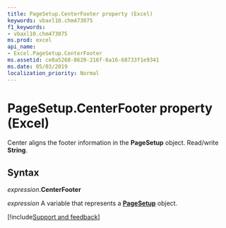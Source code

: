 ```yaml
---
title: PageSetup.CenterFooter property (Excel)
keywords: vbaxl10.chm473075
f1_keywords:
- vbaxl10.chm473075
ms.prod: excel
api_name:
- Excel.PageSetup.CenterFooter
ms.assetid: ce0a5268-8620-216f-6a16-68733f1e9341
ms.date: 05/03/2019
localization_priority: Normal
---
```



# PageSetup.CenterFooter property (Excel)

Center aligns the footer information in the **PageSetup** object. Read/write **String**.


## Syntax

_expression_.**CenterFooter**

_expression_ A variable that represents a **[PageSetup](Excel.PageSetup.md)** object.




[!include[Support and feedback](~/includes/feedback-boilerplate.md)]